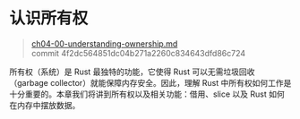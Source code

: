 # 认识所有权

> [ch04-00-understanding-ownership.md](https://github.com/rust-lang/book/blob/master/second-edition/src/ch04-00-understanding-ownership.md)
> <br>
> commit 4f2dc564851dc04b271a2260c834643dfd86c724

所有权（系统）是 Rust 最独特的功能，它使得 Rust 可以无需垃圾回收（garbage collector）就能保障内存安全。因此，理解 Rust 中所有权如何工作是十分重要的。本章我们将讲到所有权以及相关功能：借用、slice 以及 Rust 如何在内存中摆放数据。
